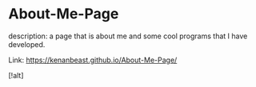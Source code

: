 # About-Me-Page

description: a page that is about me and some cool programs that I have developed. 

Link: https://kenanbeast.github.io/About-Me-Page/

[!alt]
